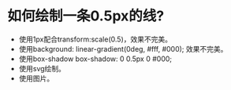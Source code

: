 # 如何绘制一条0.5px的线?

- 使用1px配合transform:scale(0.5)，效果不完美。
- 使用background: linear-gradient(0deg, #fff, #000); 效果不完美。
- 使用box-shadow box-shadow: 0 0.5px 0 #000;
- 使用svg绘制。
- 使用图片。